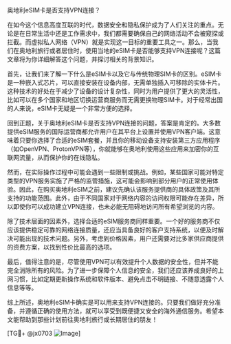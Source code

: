 奥地利eSIM卡是否支持VPN连接？

在如今这个信息高度互联的时代，数据安全和隐私保护成为了人们关注的重点。无论是在日常生活中还是工作需求中，我们都需要确保自己的网络活动不会被窥探或拦截。而虚拟私人网络（VPN）就是实现这一目标的重要工具之一。那么，当我们在奥地利旅行或者居住时，使用当地的eSIM卡是否能够支持VPN连接呢？这篇文章将为你详细解答这个问题，并探讨相关的背景知识。

首先，让我们来了解一下什么是eSIM卡以及它与传统物理SIM卡的区别。eSIM卡是一种嵌入式芯片，可以直接安装在设备内部，无需单独插入可移除的实体卡片。这种技术的好处在于减少了设备的设计复杂性，同时为用户提供了更大的灵活性，比如可以在多个国家和地区切换运营商服务而无需更换物理SIM卡。对于经常出国的人来说，eSIM卡无疑是一个非常方便的选择。

回到正题，关于奥地利eSIM卡是否支持VPN连接的问题，答案是肯定的。大多数提供eSIM服务的国际运营商都允许用户在其平台上设置并使用VPN客户端。这意味着只要你选择了合适的eSIM套餐，并且你的移动设备支持安装第三方应用程序（如OpenVPN、ProtonVPN等），你就能够在奥地利使用这些应用来加密你的互联网流量，从而保护你的在线隐私。

然而，在实际操作过程中可能会遇到一些限制或挑战。例如，某些国家可能对特定类型的VPN服务实施了严格的监管措施，这可能会影响到部分用户的正常使用体验。因此，在购买奥地利eSIM之前，建议先确认该服务提供商的具体政策及其所支持的功能范围。此外，由于不同国家对于网络内容的访问权限可能存在差异，所以即使你可以成功建立VPN连接，也未必能无阻碍地访问所有希望浏览的内容。

除了技术层面的因素外，选择合适的eSIM服务商同样重要。一个好的服务商不仅应该提供稳定可靠的网络连接质量，还应当具备良好的客户支持系统，以便及时解决可能出现的技术问题。另外，考虑到价格因素，用户还需要对比多家供应商提供的资费方案，以找到性价比最高的选项。

最后，值得注意的是，尽管使用VPN可以有效提升个人数据的安全性，但并不能完全消除所有的风险。为了进一步保障个人信息的安全，我们还应该养成良好的上网习惯，比如定期更新操作系统和软件版本、避免点击不明链接、不随意透露个人信息等等。

综上所述，奥地利eSIM卡确实是可以用来支持VPN连接的。只要我们做好充分准备，并遵循正确的使用方法，就可以享受到既便捷又安全的海外通信服务。希望本文能帮助到那些计划前往奥地利旅行或长期居住的朋友！

[TG💪+ @jx0703 ![Image](https://github.com/user-attachments/assets/dbca1d08-cadb-493c-b0ec-ad6f7a83f270)]